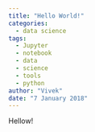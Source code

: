 ```yaml
---
title: "Hello World!"
categories:
  - data science
tags:
  - Jupyter
  - notebook
  - data
  - science
  - tools
  - python
author: "Vivek"
date: "7 January 2018"
---
```


Hellow!
